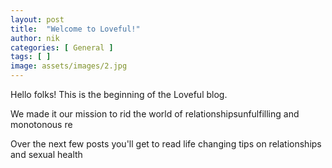 ```yaml
---
layout: post
title:  "Welcome to Loveful!"
author: nik
categories: [ General ]
tags: [ ]
image: assets/images/2.jpg
---
```


Hello folks!
This is the beginning of the Loveful blog.

We made it our mission to rid the world of relationshipsunfulfilling and monotonous re

Over the next few posts you'll get to read life changing tips on relationships and sexual health
